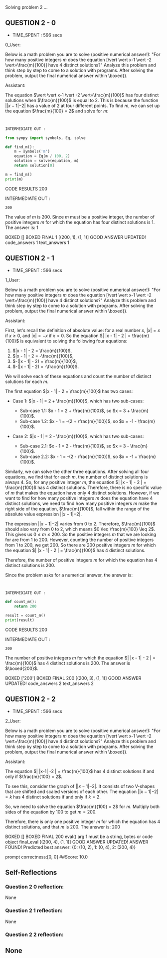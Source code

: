 Solving problem 2 ...



## QUESTION 2 - 0 
- TIME_SPENT : 596 secs

0_User:

Below is a math problem you are to solve (positive numerical answer!):
"For how many positive integers $m$ does the equation \[\vert \vert x-1 \vert -2 \vert=\frac{m}{100}\] have $4$ distinct solutions?"
Analyze this problem and think step by step to come to a solution with programs. After solving the problem, output the final numerical answer within \boxed{}.

Assistant:

 The equation $\vert \vert x-1 \vert -2 \vert=\frac{m}{100}$ has four distinct solutions when $\frac{m}{100}$ is equal to $2$. This is because the function $| |x - 1| - 2 |$ has a value of $2$ at four different points.
To find $m$, we can set up the equation $\frac{m}{100} = 2$ and solve for $m$:

```python


INTERMEDIATE OUT :

from sympy import symbols, Eq, solve

def find_m():
    m = symbols('m')
    equation = Eq(m / 100, 2)
    solution = solve(equation, m)
    return solution[0]

m = find_m()
print(m)
```

CODE RESULTS 200

INTERMEDIATE OUT :
```output
200
```
The value of $m$ is $200$. Since $m$ must be a positive integer, the number of positive integers $m$ for which the equation has four distinct solutions is $1$. The answer is: $1$

BOXED []
BOXED FINAL 1
[(200, 1), (1, 1)]
GOOD ANSWER UPDATED!
code_answers 1 text_answers 1



## QUESTION 2 - 1 
- TIME_SPENT : 596 secs

1_User:

Below is a math problem you are to solve (positive numerical answer!):
"For how many positive integers $m$ does the equation \[\vert \vert x-1 \vert -2 \vert=\frac{m}{100}\] have $4$ distinct solutions?"
Analyze this problem and think step by step to come to a solution with programs. After solving the problem, output the final numerical answer within \boxed{}.

Assistant:



First, let's recall the definition of absolute value: for a real number $x$, $|x| = x$ if $x \geq 0$, and $|x| = -x$ if $x < 0$. So the equation $| |x - 1| - 2 | = \frac{m}{100}$ is equivalent to solving the following four equations:

1. $|x - 1| - 2 = \frac{m}{100}$,
2. $|x - 1| - 2 = -\frac{m}{100}$,
3. $-(|x - 1| - 2) = \frac{m}{100}$,
4. $-(|x - 1| - 2) = -\frac{m}{100}$.

We will solve each of these equations and count the number of distinct solutions for each $m$.

The first equation $|x - 1| - 2 = \frac{m}{100}$ has two cases:

- Case 1: $|x - 1| = 2 + \frac{m}{100}$, which has two sub-cases:
  - Sub-case 1.1: $x - 1 = 2 + \frac{m}{100}$, so $x = 3 + \frac{m}{100}$.
  - Sub-case 1.2: $x - 1 = -(2 + \frac{m}{100})$, so $x = -1 - \frac{m}{100}$.

- Case 2: $|x - 1| = 2 - \frac{m}{100}$, which has two sub-cases:
  - Sub-case 2.1: $x - 1 = 2 - \frac{m}{100}$, so $x = 3 - \frac{m}{100}$.
  - Sub-case 2.2: $x - 1 = -(2 - \frac{m}{100})$, so $x = -1 + \frac{m}{100}$.

Similarly, we can solve the other three equations. After solving all four equations, we find that for each $m$, the number of distinct solutions is always 4. So, for any positive integer $m$, the equation $| |x - 1| - 2 | = \frac{m}{100}$ has 4 distinct solutions. Therefore, there is no specific value of $m$ that makes the equation have only 4 distinct solutions. However, if we want to find for how many positive integers $m$ does the equation have 4 distinct solutions, we need to find how many positive integers $m$ make the right side of the equation, $\frac{m}{100}$, fall within the range of the absolute value expression $| |x - 1| - 2 |$.

The expression $| |x - 1| - 2 |$ varies from 0 to 2. Therefore, $\frac{m}{100}$ should also vary from 0 to 2, which means $0 \leq \frac{m}{100} \leq 2$. This gives us $0 \leq m \leq 200$. So the positive integers $m$ that we are looking for are from 1 to 200. However, counting the number of positive integers from 1 to 200, we get 200. So there are 200 positive integers $m$ for which the equation $| |x - 1| - 2 | = \frac{m}{100}$ has 4 distinct solutions.

Therefore, the number of positive integers $m$ for which the equation has 4 distinct solutions is 200.

Since the problem asks for a numerical answer, the answer is:

```python


INTERMEDIATE OUT :

def count_m():
    return 200

result = count_m()
print(result)
```

CODE RESULTS 200

INTERMEDIATE OUT :
```output
200
```
The number of positive integers $m$ for which the equation $| |x - 1| - 2 | = \frac{m}{100}$ has 4 distinct solutions is 200. The answer is $\boxed{200}$.

BOXED ['200']
BOXED FINAL 200
[(200, 3), (1, 1)]
GOOD ANSWER UPDATED!
code_answers 2 text_answers 2



## QUESTION 2 - 2 
- TIME_SPENT : 596 secs

2_User:

Below is a math problem you are to solve (positive numerical answer!):
"For how many positive integers $m$ does the equation \[\vert \vert x-1 \vert -2 \vert=\frac{m}{100}\] have $4$ distinct solutions?"
Analyze this problem and think step by step to come to a solution with programs. After solving the problem, output the final numerical answer within \boxed{}.

Assistant:

 The equation $| |x-1| -2 | = \frac{m}{100}$ has 4 distinct solutions if and only if $\frac{m}{100} = 2$.

To see this, consider the graph of $| |x-1| -2 |$. It consists of two V-shapes that are shifted and scaled versions of each other. The equation $| |x-1| -2 | = k$ has 4 distinct solutions if and only if $k = 2$.

So, we need to solve the equation $\frac{m}{100} = 2$ for $m$. Multiply both sides of the equation by 100 to get $m = 200$.

Therefore, there is only one positive integer $m$ for which the equation has 4 distinct solutions, and that $m$ is 200. The answer is: $200$

BOXED []
BOXED FINAL 200
eval() arg 1 must be a string, bytes or code object final_eval
[(200, 4), (1, 1)]
GOOD ANSWER UPDATED!
ANSWER FOUND!
Predicted best answer: {0: (10, 2), 1: (0, 4), 2: (200, 4)}

prompt correctness:[0, 0]
##Score: 10.0

## Self-Reflections

### Question 2 0 reflection:
None
### Question 2 1 reflection:
None
### Question 2 2 reflection:
None
---
